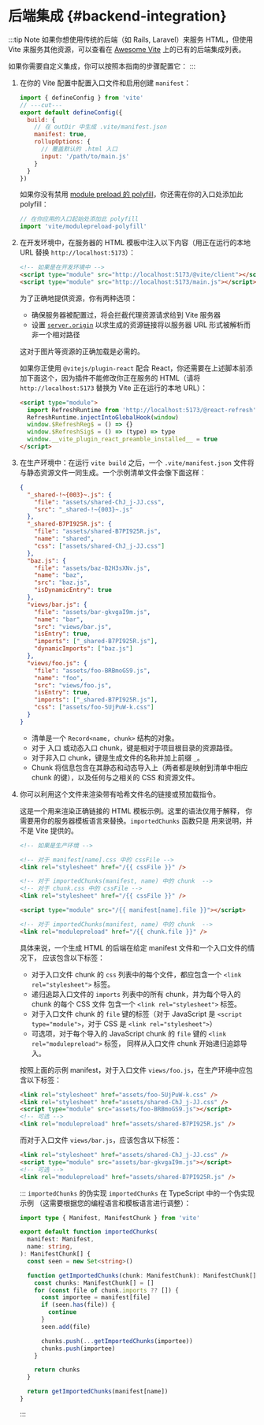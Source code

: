 # 后端集成 {#backend-integration}

:::tip Note
如果你想使用传统的后端（如 Rails, Laravel）来服务 HTML，但使用 Vite 来服务其他资源，可以查看在 [Awesome Vite](https://github.com/vitejs/awesome-vite#integrations-with-backends) 上的已有的后端集成列表。

如果你需要自定义集成，你可以按照本指南的步骤配置它：
:::

1. 在你的 Vite 配置中配置入口文件和启用创建 `manifest`：

   ```js twoslash [vite.config.js]
   import { defineConfig } from 'vite'
   // ---cut---
   export default defineConfig({
     build: {
       // 在 outDir 中生成 .vite/manifest.json
       manifest: true,
       rollupOptions: {
         // 覆盖默认的 .html 入口
         input: '/path/to/main.js'
       }
     }
   })
   ```

   如果你没有禁用 [module preload 的 polyfill](/config/build-options.md#build-polyfillmodulepreload)，你还需在你的入口处添加此 polyfill：

   ```js
   // 在你应用的入口起始处添加此 polyfill
   import 'vite/modulepreload-polyfill'
   ```

2. 在开发环境中，在服务器的 HTML 模板中注入以下内容（用正在运行的本地 URL 替换 `http://localhost:5173`）：

   ```html
   <!-- 如果是在开发环境中 -->
   <script type="module" src="http://localhost:5173/@vite/client"></script>
   <script type="module" src="http://localhost:5173/main.js"></script>
   ```

   为了正确地提供资源，你有两种选项：

   - 确保服务器被配置过，将会拦截代理资源请求给到 Vite 服务器
   - 设置 [`server.origin`](/config/server-options.md#server-origin) 以求生成的资源链接将以服务器 URL 形式被解析而非一个相对路径

   这对于图片等资源的正确加载是必需的。

   如果你正使用 `@vitejs/plugin-react` 配合 React，你还需要在上述脚本前添加下面这个，因为插件不能修改你正在服务的 HTML（请将 `http://localhost:5173` 替换为 Vite 正在运行的本地 URL）：

   ```html
   <script type="module">
     import RefreshRuntime from 'http://localhost:5173/@react-refresh'
     RefreshRuntime.injectIntoGlobalHook(window)
     window.$RefreshReg$ = () => {}
     window.$RefreshSig$ = () => (type) => type
     window.__vite_plugin_react_preamble_installed__ = true
   </script>
   ```

3. 在生产环境中：在运行 `vite build` 之后，一个 `.vite/manifest.json` 文件将与静态资源文件一同生成。一个示例清单文件会像下面这样：

   ```json [.vite/manifest.json]
   {
     "_shared-!~{003}~.js": {
       "file": "assets/shared-ChJ_j-JJ.css",
       "src": "_shared-!~{003}~.js"
     },
     "_shared-B7PI925R.js": {
       "file": "assets/shared-B7PI925R.js",
       "name": "shared",
       "css": ["assets/shared-ChJ_j-JJ.css"]
     },
     "baz.js": {
       "file": "assets/baz-B2H3sXNv.js",
       "name": "baz",
       "src": "baz.js",
       "isDynamicEntry": true
     },
     "views/bar.js": {
       "file": "assets/bar-gkvgaI9m.js",
       "name": "bar",
       "src": "views/bar.js",
       "isEntry": true,
       "imports": ["_shared-B7PI925R.js"],
       "dynamicImports": ["baz.js"]
     },
     "views/foo.js": {
       "file": "assets/foo-BRBmoGS9.js",
       "name": "foo",
       "src": "views/foo.js",
       "isEntry": true,
       "imports": ["_shared-B7PI925R.js"],
       "css": ["assets/foo-5UjPuW-k.css"]
     }
   }
   ```

   - 清单是一个 `Record<name, chunk>` 结构的对象。
   - 对于 入口 或动态入口 chunk，键是相对于项目根目录的资源路径。
   - 对于非入口 chunk，键是生成文件的名称并加上前缀 `_`。
   - Chunk 将信息包含在其静态和动态导入上（两者都是映射到清单中相应 chunk 的键），以及任何与之相关的 CSS 和资源文件。

4. 你可以利用这个文件来渲染带有哈希文件名的链接或预加载指令。

   这是一个用来渲染正确链接的 HTML 模板示例。这里的语法仅用于解释，
   你需要用你的服务器模板语言来替换。`importedChunks` 函数只是
   用来说明，并不是 Vite 提供的。

   ```html
   <!-- 如果是生产环境 -->

   <!-- 对于 manifest[name].css 中的 cssFile -->
   <link rel="stylesheet" href="/{{ cssFile }}" />

   <!-- 对于 importedChunks(manifest, name) 中的 chunk  -->
   <!-- 对于 chunk.css 中的 cssFile -->
   <link rel="stylesheet" href="/{{ cssFile }}" />

   <script type="module" src="/{{ manifest[name].file }}"></script>

   <!-- 对于 importedChunks(manifest, name) 中的 chunk  -->
   <link rel="modulepreload" href="/{{ chunk.file }}" />
   ```

   具体来说，一个生成 HTML 的后端在给定 manifest 文件和一个入口文件的情况下，
   应该包含以下标签：

   - 对于入口文件 chunk 的 `css` 列表中的每个文件，都应包含一个 `<link rel="stylesheet">` 标签。
   - 递归追踪入口文件的 `imports` 列表中的所有 chunk，并为每个导入的 chunk 的每个 CSS 文件
     包含一个 `<link rel="stylesheet">` 标签。
   - 对于入口文件 chunk 的 `file` 键的标签（对于 JavaScript 是
     `<script type="module">`，对于 CSS 是 `<link rel="stylesheet">`）
   - 可选项，对于每个导入的 JavaScript chunk 的 `file` 键的 `<link rel="modulepreload">` 标签，
     同样从入口文件 chunk 开始递归追踪导入。

   按照上面的示例 manifest，对于入口文件 `views/foo.js`，在生产环境中应包含以下标签：

   ```html
   <link rel="stylesheet" href="assets/foo-5UjPuW-k.css" />
   <link rel="stylesheet" href="assets/shared-ChJ_j-JJ.css" />
   <script type="module" src="assets/foo-BRBmoGS9.js"></script>
   <!-- 可选 -->
   <link rel="modulepreload" href="assets/shared-B7PI925R.js" />
   ```

   而对于入口文件 `views/bar.js`，应该包含以下标签：

   ```html
   <link rel="stylesheet" href="assets/shared-ChJ_j-JJ.css" />
   <script type="module" src="assets/bar-gkvgaI9m.js"></script>
   <!-- 可选 -->
   <link rel="modulepreload" href="assets/shared-B7PI925R.js" />
   ```

   ::: `importedChunks` 的伪实现
   `importedChunks` 在 TypeScript 中的一个伪实现示例
   （这需要根据您的编程语言和模板语言进行调整）：

   ```ts
   import type { Manifest, ManifestChunk } from 'vite'

   export default function importedChunks(
     manifest: Manifest,
     name: string,
   ): ManifestChunk[] {
     const seen = new Set<string>()

     function getImportedChunks(chunk: ManifestChunk): ManifestChunk[] {
       const chunks: ManifestChunk[] = []
       for (const file of chunk.imports ?? []) {
         const importee = manifest[file]
         if (seen.has(file)) {
           continue
         }
         seen.add(file)

         chunks.push(...getImportedChunks(importee))
         chunks.push(importee)
       }

       return chunks
     }

     return getImportedChunks(manifest[name])
   }
   ```

   :::
